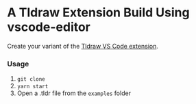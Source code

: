 # A Tldraw Extension Build Using vscode-editor
Create your variant of the [Tldraw VS Code extension](https://marketplace.visualstudio.com/items?itemName=tldraw-org.tldraw-vscode).

### Usage

 1. `git clone`
 1. `yarn start`
 1. Open a .tldr file from the `examples` folder
